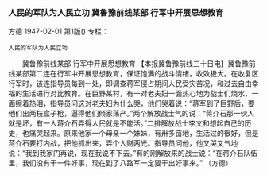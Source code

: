 ### 人民的军队为人民立功  冀鲁豫前线某部  行军中开展思想教育
方德
1947-02-01
第1版()
专栏：

    人民的军队为人民立功
　　冀鲁豫前线某部
    行军中开展思想教育
    【本报冀鲁豫前线三十日电】冀鲁豫前线某部第二连在行军中开展思想教育，保证饱满的战斗情绪，收效极大。在收复区行军时，该连指导员每到一处，即调查蒋军侵占期间人民受灾苦况，和过去自由幸福的生活进行对比教育。在巨野某村，有一对老夫妇一面热心地为战士们烧水，一面擦着热泪，指导员问这对老夫妇为什么哭，他们哭着说：“蒋军到了巨野后，要他们出两枝盒子枪，逼得他们倾家荡产。”两个解放战士气的说：“蒋介石那一伙人就是坏，有一人蒋介石弄得人民就是不能活。”二排解放战士李文和想起自己的历史，也痛哭起来。原来他家一个母亲一个妹妹，有卅多亩地，生活过的很好，但是蒋介石要打内战，把他抓出来，弄个人财两光。指导员问他，他又哭又气地说：“我到我家门再说，现在我说不下去。”有的刚解放来的战士说：“在蒋介石队伍里，我们没有干一件好事，现在到了八路军一定要干出好事来。”
    （方德）
